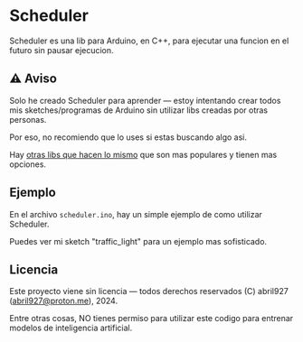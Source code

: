 # Scheduler

Scheduler es una lib para Arduino, en C++, para ejecutar una funcion en el futuro sin pausar ejecucion.

## ⚠️ Aviso

Solo he creado Scheduler para aprender — estoy intentando crear todos mis sketches/programas de Arduino sin utilizar libs creadas por otras personas. 

Por eso, no recomiendo que lo uses si estas buscando algo asi.

Hay [otras libs que hacen lo mismo](https://github.com/contrem/arduino-timer) que son mas populares y tienen mas opciones.

## Ejemplo

En el archivo `scheduler.ino`, hay un simple ejemplo de como utilizar Scheduler.

Puedes ver mi sketch "traffic_light" para un ejemplo mas sofisticado.

## Licencia

Este proyecto viene sin licencia — todos derechos reservados (C) abril927 (<abril927@proton.me>), 2024.

Entre otras cosas, NO tienes permiso para utilizar este codigo para entrenar modelos de inteligencia artificial.
